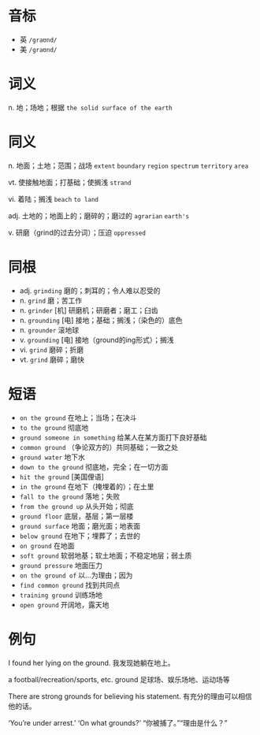 # 音标

- 英 `/graʊnd/`
- 美 `/ɡraʊnd/`

# 词义

n. 地；场地；根据
`the solid surface of the earth`

# 同义

n. 地面；土地；范围；战场
`extent` `boundary` `region` `spectrum` `territory` `area`

vt. 使接触地面；打基础；使搁浅
`strand`

vi. 着陆；搁浅
`beach` `to land`

adj. 土地的；地面上的；磨碎的；磨过的
`agrarian` `earth's`

v. 研磨（grind的过去分词）；压迫
`oppressed`

# 同根

- adj. `grinding` 磨的；刺耳的；令人难以忍受的
- n. `grind` 磨；苦工作
- n. `grinder` [机] 研磨机；研磨者；磨工；臼齿
- n. `grounding` [电] 接地；基础；搁浅；（染色的）底色
- n. `grounder` 滚地球
- v. `grounding` [电] 接地（ground的ing形式）；搁浅
- vi. `grind` 磨碎；折磨
- vt. `grind` 磨碎；磨快

# 短语

- `on the ground` 在地上；当场；在决斗
- `to the ground` 彻底地
- `ground someone in something` 给某人在某方面打下良好基础
- `common ground` （争论双方的）共同基础；一致之处
- `ground water` 地下水
- `down to the ground` 彻底地，完全；在一切方面
- `hit the ground` [美国俚语]
- `in the ground` 在地下（掩埋着的）；在土里
- `fall to the ground` 落地；失败
- `from the ground up` 从头开始；彻底
- `ground floor` 底层，基层；第一层楼
- `ground surface` 地面；磨光面；地表面
- `below ground` 在地下；埋葬了；去世的
- `on ground` 在地面
- `soft ground` 软弱地基；软土地面；不稳定地层；弱土质
- `ground pressure` 地面压力
- `on the ground of` 以…为理由；因为
- `find common ground` 找到共同点
- `training ground` 训练场地
- `open ground` 开阔地，露天地

# 例句

I found her lying on the ground.
我发现她躺在地上。

a football/recreation/sports, etc. ground
足球场、娱乐场地、运动场等

There are strong grounds for believing his statement.
有充分的理由可以相信他的话。

‘You’re under arrest.’ ‘On what grounds?’
“你被捕了。”“理由是什么？”


